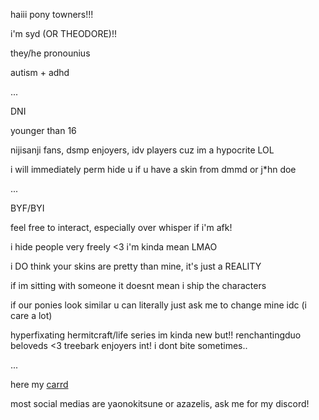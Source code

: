 haiii pony towners!!! 

i'm syd (OR THEODORE)!!

they/he pronounius

autism + adhd

...

DNI

younger than 16

nijisanji fans, dsmp enjoyers, idv players cuz im a hypocrite LOL

i will immediately perm hide u if u have a skin from dmmd or j*hn doe

...

BYF/BYI

feel free to interact, especially over whisper if i'm afk!

i hide people very freely <3 i'm kinda mean LMAO

i DO think your skins are pretty than mine, it's just a REALITY

if im sitting with someone it doesnt mean i ship the characters

if our ponies look similar u can literally just ask me to change mine idc (i care a lot)

hyperfixating hermitcraft/life series im kinda new but!! renchantingduo beloveds <3 treebark enjoyers int! i dont bite sometimes..

...

here my [carrd](https://azazelis.carrd.co)

most social medias are yaonokitsune or azazelis, ask me for my discord!

